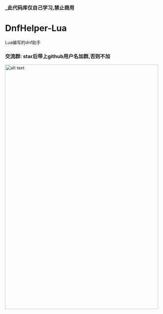 ### _此代码库仅自己学习,禁止商用

# DnfHelper-Lua
Lua编写的dnf助手

### 交流群:  star后带上github用户名加群,否则不加
<img src="https://ghproxy.com/https://raw.githubusercontent.com/qiuapeng921/DnfHelper-Python/master/resource/qq.png" alt="alt text" width="500" height="800">